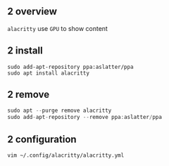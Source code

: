 ## 2 overview
`alacritty` use `GPU` to show content

## 2 install
```shell
sudo add-apt-repository	ppa:aslatter/ppa
sudo apt install alacritty
```

## 2 remove

```go
sudo apt --purge remove alacritty
sudo add-apt-repository --remove ppa:aslatter/ppa
```

## 2 configuration
```shell
vim ~/.config/alacritty/alacritty.yml
```
